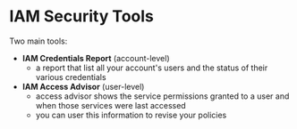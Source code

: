 # IAM Security Tools

Two main tools:

- **IAM Credentials Report** (account-level)
    - a report that list all your account's users and the status of their various credentials
- **IAM Access Advisor** (user-level)
    - access advisor shows the service permissions granted to a user and when those services were last accessed
    - you can user this information to revise your policies